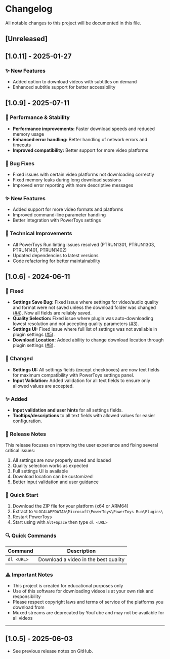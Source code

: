 # Changelog

All notable changes to this project will be documented in this file.

## [Unreleased]

## [1.0.11] - 2025-01-27
### ✨ New Features
- Added option to download videos with subtitles on demand
- Enhanced subtitle support for better accessibility

## [1.0.9] - 2025-07-11
### 🚀 Performance & Stability
- **Performance improvements:** Faster download speeds and reduced memory usage
- **Enhanced error handling:** Better handling of network errors and timeouts
- **Improved compatibility:** Better support for more video platforms

### 🐛 Bug Fixes
- Fixed issues with certain video platforms not downloading correctly
- Fixed memory leaks during long download sessions
- Improved error reporting with more descriptive messages

### ✨ New Features
- Added support for more video formats and platforms
- Improved command-line parameter handling
- Better integration with PowerToys settings

### 🔧 Technical Improvements
- All PowerToys Run linting issues resolved (PTRUN1301, PTRUN1303, PTRUN1401, PTRUN1402)
- Updated dependencies to latest versions
- Code refactoring for better maintainability

## [1.0.6] - 2024-06-11
### 🐛 Fixed
- **Settings Save Bug:** Fixed issue where settings for video/audio quality and format were not saved unless the download folder was changed ([#4](https://github.com/ruslanlap/PowerToysRun-VideoDownloader/issues/4)). Now all fields are reliably saved.
- **Quality Selection:** Fixed issue where plugin was auto-downloading lowest resolution and not accepting quality parameters ([#3](https://github.com/ruslanlap/PowerToysRun-VideoDownloader/issues/3)).
- **Settings UI:** Fixed issue where full list of settings was not available in plugin settings ([#5](https://github.com/ruslanlap/PowerToysRun-VideoDownloader/issues/5)).
- **Download Location:** Added ability to change download location through plugin settings ([#8](https://github.com/ruslanlap/PowerToysRun-VideoDownloader/issues/8)).

### 🔄 Changed
- **Settings UI:** All settings fields (except checkboxes) are now text fields for maximum compatibility with PowerToys settings panel.
- **Input Validation:** Added validation for all text fields to ensure only allowed values are accepted.

### ✨ Added
- **Input validation and user hints** for all settings fields.
- **Tooltips/descriptions** to all text fields with allowed values for easier configuration.

### 📝 Release Notes
This release focuses on improving the user experience and fixing several critical issues:
1. All settings are now properly saved and loaded
2. Quality selection works as expected
3. Full settings UI is available
4. Download location can be customized
5. Better input validation and user guidance

### 🚀 Quick Start
1. Download the ZIP file for your platform (x64 or ARM64)
2. Extract to `%LOCALAPPDATA%\Microsoft\PowerToys\PowerToys Run\Plugins\`
3. Restart PowerToys
4. Start using with `Alt+Space` then type `dl <URL>`

### 🔍 Quick Commands
| Command | Description |
|---------|-------------|
| `dl <URL>` | Download a video in the best quality |


### ⚠️ Important Notes
- This project is created for educational purposes only
- Use of this software for downloading videos is at your own risk and responsibility
- Please respect copyright laws and terms of service of the platforms you download from
- Muxed streams are deprecated by YouTube and may not be available for all videos

---

## [1.0.5] - 2025-06-03
- See previous release notes on GitHub. 